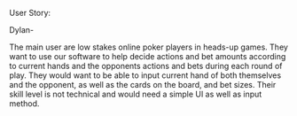 User Story:

Dylan-

The main user are low stakes online poker players in heads-up games. They want to use our software to help decide
actions and bet amounts according to current hands and the opponents actions and bets during each round of play. They 
would want to be able to input current hand of both themselves and the opponent, as well as the cards on the board, and
bet sizes. Their skill level is not technical and would need a simple UI as well as input method.
